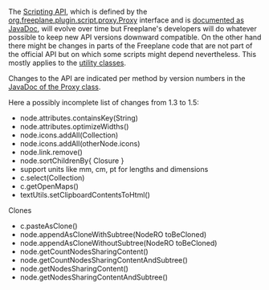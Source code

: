 <!-- toc -->

The [Scripting API](Scripting_API.md), which is defined by the [org.freeplane.plugin.script.proxy.Proxy](http://www.freeplane.org/doc/api/org/freeplane/plugin/script/proxy/Proxy.html) interface and is [documented as JavaDoc](http://www.freeplane.org/doc/api/), will evolve over time but Freeplane's developers will do whatever possible to keep new API versions downward compatible. On the other hand there might be changes in parts of the Freeplane code that are not part of the official API but on which some scripts might depend nevertheless. This mostly applies to the [utility classes](Scripting!_Freeplane_Utility_Classes.md).

Changes to the API are indicated per method by version numbers in the [JavaDoc of the Proxy class](http://www.freeplane.org/doc/api/org/freeplane/plugin/script/proxy/Proxy.html).

Here a possibly incomplete list of changes from 1.3 to 1.5:

* node.attributes.containsKey(String)
* node.attributes.optimizeWidths()
* node.icons.addAll(Collection<String>)
* node.icons.addAll(otherNode.icons)
* node.link.remove()
* node.sortChildrenBy{ Closure }
* support units like mm, cm, pt for lengths and dimensions
* c.select(Collection<Node>)
* c.getOpenMaps()
* textUtils.setClipboardContentsToHtml()

Clones

* c.pasteAsClone()
* node.appendAsCloneWithSubtree(NodeRO toBeCloned)
* node.appendAsCloneWithoutSubtree(NodeRO toBeCloned)
* node.getCountNodesSharingContent()
* node.getCountNodesSharingContentAndSubtree()
* node.getNodesSharingContent()
* node.getNodesSharingContentAndSubtree()


<!-- ({Category:Script}) -->

